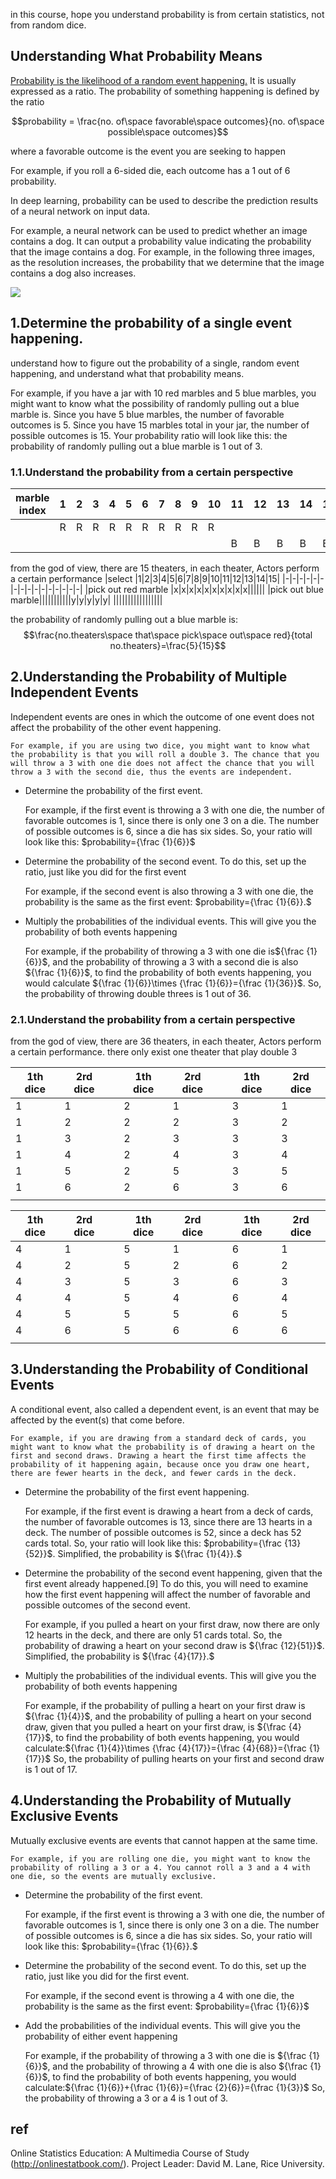 


in this course, hope you understand probability is from certain statistics,  not from random dice.

## Understanding What Probability Means

[Probability is the likelihood of a random event happening.](https://www.mathsisfun.com/data/probability.html) It is usually expressed as a ratio. The probability of something happening is defined by the ratio

$$probability = \frac{no. of\space favorable\space outcomes}{no. of\space possible\space outcomes}$$

where a favorable outcome is the event you are seeking to happen

 For example, if you roll a 6-sided die, each outcome has a 1 out of 6 probability.

In deep learning, probability can be used to describe the prediction results of a neural network on input data.

For example, a neural network can be used to predict whether an image contains a dog. It can output a probability value indicating the probability that the image contains a dog. For example, in the following three images, as the resolution increases, the probability that we determine that the image contains a dog also increases.

![](https://pic4.zhimg.com/80/v2-32bb66ff5175316e8c91afc05199c907_720w.webp)

## 1.Determine the probability of a single event happening.

understand how to figure out the probability of a single, random event happening, and understand what that probability means.

For example, if you have a jar with 10 red marbles and 5 blue marbles, you might want to know what the possibility of randomly pulling out a blue marble is. Since you have 5 blue marbles, the number of favorable outcomes is 5. Since you have 15 marbles total in your jar, the number of possible outcomes is 15. Your probability ratio will look like this: the probability of randomly pulling out a blue marble is 1 out of 3.

### 1.1.Understand the probability from a certain perspective

|marble index |1|2|3|4|5|6|7|8|9|10|11|12|13|14|15|
|-|-|-|-|-|-|-|-|-|-|-|-|-|-|-|-|
||R|R|R|R|R|R|R|R|R|R||||||
||||||||||||B|B|B|B|B|

from the god of view, there are 15 theaters, in each theater, Actors perform a certain performance
|select |1|2|3|4|5|6|7|8|9|10|11|12|13|14|15|
|-|-|-|-|-|-|-|-|-|-|-|-|-|-|-|-|
|pick out red marble |x|x|x|x|x|x|x|x|x|x||||||
|pick out blue marble|||||||||||y|y|y|y|y|
|||||||||||||||||

the probability of randomly pulling out a blue marble is:
$$\frac{no.theaters\space that\space pick\space out\space red}{total no.theaters}=\frac{5}{15}$$


## 2.Understanding the Probability of Multiple Independent Events

Independent events are ones in which the outcome of one event does not affect the probability of the other event happening.
    
    For example, if you are using two dice, you might want to know what the probability is that you will roll a double 3. The chance that you will throw a 3 with one die does not affect the chance that you will throw a 3 with the second die, thus the events are independent.

- Determine the probability of the first event. 

    For example, if the first event is throwing a 3 with one die, the number of favorable outcomes is 1, since there is only one 3 on a die. The number of possible outcomes is 6, since a die has six sides. So, your ratio will look like this: $probability={\frac  {1}{6}}$

- Determine the probability of the second event. To do this, set up the ratio, just like you did for the first event

    For example, if the second event is also throwing a 3 with one die, the probability is the same as the first event: $probability={\frac  {1}{6}}.$

- Multiply the probabilities of the individual events. This will give you the probability of both events happening

    For example, if the probability of throwing a 3 with one die is${\frac  {1}{6}}$, and the probability of throwing a 3 with a second die is also ${\frac  {1}{6}}$, to find the probability of both events happening, you would calculate ${\frac  {1}{6}}\times {\frac  {1}{6}}={\frac  {1}{36}}$. So, the probability of throwing double threes is 1 out of 36.

### 2.1.Understand the probability from a certain perspective

from the god of view, there are 36 theaters, in each theater, Actors perform a certain performance. there only exist one theater that play double 3

|1th dice|2rd dice||1th dice|2rd dice||1th dice|2rd dice|
|-|-|             -|-|-|              -|-|-|                             
|1|1|             |2|1|               |3|1|                           
|1|2|             |2|2|               |3|2|                           
|1|3|             |2|3|               |3|3|                           
|1|4|             |2|4|               |3|4|                           
|1|5|             |2|5|               |3|5|                           
|1|6|             |2|6|               |3|6|                           
|||

|1th dice|2rd dice||1th dice|2rd dice||1th dice|2rd dice|
|-|-|             -|-|-|              -|-|-|                                       
|4|1|             |5|1|               |6|1|                                     
|4|2|             |5|2|               |6|2|                                     
|4|3|             |5|3|               |6|3|                                     
|4|4|             |5|4|               |6|4|                                     
|4|5|             |5|5|               |6|5|                                     
|4|6|             |5|6|               |6|6|                                     
|||


## 3.Understanding the Probability of Conditional Events

A conditional event, also called a dependent event, is an event that may be affected by the event(s) that come before.

    For example, if you are drawing from a standard deck of cards, you might want to know what the probability is of drawing a heart on the first and second draws. Drawing a heart the first time affects the probability of it happening again, because once you draw one heart, there are fewer hearts in the deck, and fewer cards in the deck.

- Determine the probability of the first event happening. 

    For example, if the first event is drawing a heart from a deck of cards, the number of favorable outcomes is 13, since there are 13 hearts in a deck. The number of possible outcomes is 52, since a deck has 52 cards total. So, your ratio will look like this: $probability={\frac  {13}{52}}$. Simplified, the probability is ${\frac  {1}{4}}.$

- Determine the probability of the second event happening, given that the first event already happened.[9] To do this, you will need to examine how the first event happening will affect the number of favorable and possible outcomes of the second event.

    For example, if you pulled a heart on your first draw, now there are only 12 hearts in the deck, and there are only 51 cards total. So, the probability of drawing a heart on your second draw is ${\frac  {12}{51}}$. Simplified, the probability is ${\frac  {4}{17}}.$

- Multiply the probabilities of the individual events. This will give you the probability of both events happening

    For example, if the probability of pulling a heart on your first draw is ${\frac  {1}{4}}$, and the probability of pulling a heart on your second draw, given that you pulled a heart on your first draw, is ${\frac  {4}{17}}$, to find the probability of both events happening, you would calculate:${\frac  {1}{4}}\times {\frac  {4}{17}}={\frac  {4}{68}}={\frac  {1}{17}}$ So, the probability of pulling hearts on your first and second draw is 1 out of 17.


## 4.Understanding the Probability of Mutually Exclusive Events

Mutually exclusive events are events that cannot happen at the same time.

    For example, if you are rolling one die, you might want to know the probability of rolling a 3 or a 4. You cannot roll a 3 and a 4 with one die, so the events are mutually exclusive.

- Determine the probability of the first event. 

    For example, if the first event is throwing a 3 with one die, the number of favorable outcomes is 1, since there is only one 3 on a die. The number of possible outcomes is 6, since a die has six sides. So, your ratio will look like this: $probability={\frac  {1}{6}}.$

- Determine the probability of the second event. To do this, set up the ratio, just like you did for the first event.

    For example, if the second event is throwing a 4 with one die, the probability is the same as the first event: $probability={\frac  {1}{6}}$

- Add the probabilities of the individual events. This will give you the probability of either event happening

    For example, if the probability of throwing a 3 with one die is ${\frac  {1}{6}}$, and the probability of throwing a 4 with one die is also ${\frac  {1}{6}}$, to find the probability of both events happening, you would calculate:${\frac  {1}{6}}+{\frac  {1}{6}}={\frac  {2}{6}}={\frac  {1}{3}}$ So, the probability of throwing a 3 or a 4 is 1 out of 3.


## ref

Online Statistics Education: A Multimedia Course of Study (http://onlinestatbook.com/). Project Leader: David M. Lane, Rice University.
